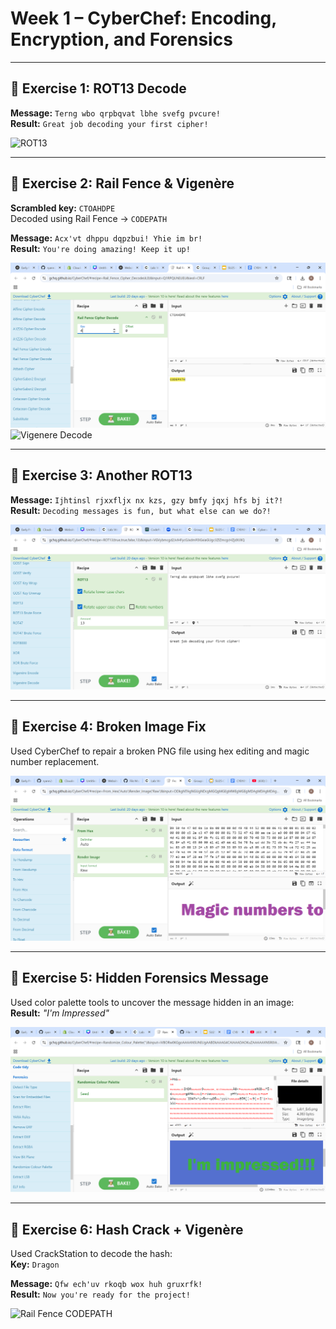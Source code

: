 # Week 1 – CyberChef: Encoding, Encryption, and Forensics

---

## 🔐 Exercise 1: ROT13 Decode
**Message:** `Terng wbo qrpbqvat lbhe svefg pvcure!`  
**Result:** `Great job decoding your first cipher!`

![ROT13](./screenshots/exercise1_rot13.png)

---

## 🔐 Exercise 2: Rail Fence & Vigenère
**Scrambled key:** `CTOAHDPE`  
Decoded using Rail Fence → `CODEPATH`

**Message:** `Acx'vt dhppu dqpzbui! Yhie im br!`  
**Result:** `You're doing amazing! Keep it up!`

![Rail Fence Key](./screenshots/exercise2_rail_fence_key.png)  
![Vigenere Decode](./screenshots/exercise2_vigenere_decode.png)

---

## 🔐 Exercise 3: Another ROT13
**Message:** `Ijhtinsl rjxxfljx nx kzs, gzy bmfy jqxj hfs bj it?!`  
**Result:** `Decoding messages is fun, but what else can we do?!`

![ROT13 Again](./screenshots/exercise3_rot13.png)

---

## 🧩 Exercise 4: Broken Image Fix
Used CyberChef to repair a broken PNG file using hex editing and magic number replacement.

![Fixed Image](./screenshots/exercise4_magic_numbers.png)

---

## 🧠 Exercise 5: Hidden Forensics Message
Used color palette tools to uncover the message hidden in an image:  
**Result:** *"I'm Impressed"*

![Hidden Message](./screenshots/exercise5_hidden_message.png)

---

## 🧪 Exercise 6: Hash Crack + Vigenère
Used CrackStation to decode the hash:  
**Key:** `Dragon`

**Message:** `Qfw ech'uv rkoqb wox huh gruxrfk!`  
**Result:** `Now you're ready for the project!`

![Rail Fence CODEPATH](./screenshots/exercise6_rail_fence_codepath.png)

